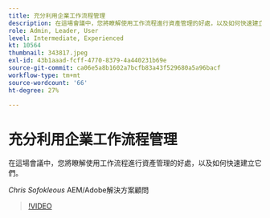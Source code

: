 ```yaml
---
title: 充分利用企業工作流程管理
description: 在這場會議中，您將瞭解使用工作流程進行資產管理的好處，以及如何快速建立它們。
role: Admin, Leader, User
level: Intermediate, Experienced
kt: 10564
thumbnail: 343817.jpeg
exl-id: 43b1aaad-fcff-4770-8379-4a440231b69e
source-git-commit: ca06e5a8b1602a7bcfb83a43f529680a5a96bacf
workflow-type: tm+mt
source-wordcount: '66'
ht-degree: 27%

---
```


# 充分利用企業工作流程管理

在這場會議中，您將瞭解使用工作流程進行資產管理的好處，以及如何快速建立它們。

*Chris Sofokleous* AEM/Adobe解決方案顧問

>[!VIDEO](https://video.tv.adobe.com/v/343817/?quality=12&learn=on)
